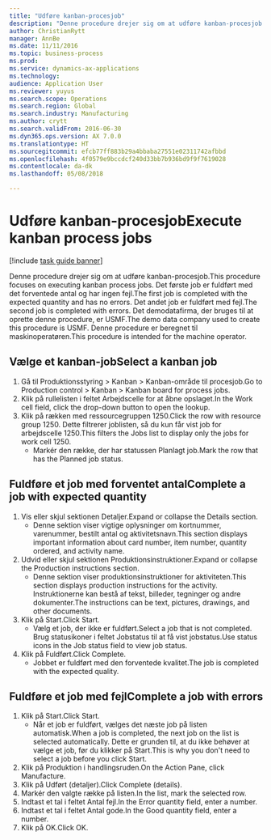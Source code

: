 ```yaml
--- 
title: "Udføre kanban-procesjob"
description: "Denne procedure drejer sig om at udføre kanban-procesjob."
author: ChristianRytt
manager: AnnBe
ms.date: 11/11/2016
ms.topic: business-process
ms.prod: 
ms.service: dynamics-ax-applications
ms.technology: 
audience: Application User
ms.reviewer: yuyus
ms.search.scope: Operations
ms.search.region: Global
ms.search.industry: Manufacturing
ms.author: crytt
ms.search.validFrom: 2016-06-30
ms.dyn365.ops.version: AX 7.0.0
ms.translationtype: HT
ms.sourcegitcommit: efcb77ff883b29a4bbaba27551e02311742afbbd
ms.openlocfilehash: 4f0579e9bccdcf240d33bb7b936bd9f9f7619028
ms.contentlocale: da-dk
ms.lasthandoff: 05/08/2018

---
```

# <a name="execute-kanban-process-jobs"></a><span data-ttu-id="24776-103">Udføre kanban-procesjob</span><span class="sxs-lookup"><span data-stu-id="24776-103">Execute kanban process jobs</span></span>

[!include [task guide banner](../../includes/task-guide-banner.md)]

<span data-ttu-id="24776-104">Denne procedure drejer sig om at udføre kanban-procesjob.</span><span class="sxs-lookup"><span data-stu-id="24776-104">This procedure focuses on executing kanban process jobs.</span></span> <span data-ttu-id="24776-105">Det første job er fuldført med det forventede antal og har ingen fejl.</span><span class="sxs-lookup"><span data-stu-id="24776-105">The first job is completed with the expected quantity and has no errors.</span></span> <span data-ttu-id="24776-106">Det andet job er fuldført med fejl.</span><span class="sxs-lookup"><span data-stu-id="24776-106">The second job is completed with errors.</span></span> <span data-ttu-id="24776-107">Det demodatafirma, der bruges til at oprette denne procedure, er USMF.</span><span class="sxs-lookup"><span data-stu-id="24776-107">The demo data company used to create this procedure is USMF.</span></span> <span data-ttu-id="24776-108">Denne procedure er beregnet til maskinoperatøren.</span><span class="sxs-lookup"><span data-stu-id="24776-108">This procedure is intended for the machine operator.</span></span>


## <a name="select-a-kanban-job"></a><span data-ttu-id="24776-109">Vælge et kanban-job</span><span class="sxs-lookup"><span data-stu-id="24776-109">Select a kanban job</span></span>
1. <span data-ttu-id="24776-110">Gå til Produktionsstyring > Kanban > Kanban-område til procesjob.</span><span class="sxs-lookup"><span data-stu-id="24776-110">Go to Production control > Kanban > Kanban board for process jobs.</span></span>
2. <span data-ttu-id="24776-111">Klik på rullelisten i feltet Arbejdscelle for at åbne opslaget.</span><span class="sxs-lookup"><span data-stu-id="24776-111">In the Work cell field, click the drop-down button to open the lookup.</span></span>
3. <span data-ttu-id="24776-112">Klik på rækken med ressourcegruppen 1250.</span><span class="sxs-lookup"><span data-stu-id="24776-112">Click the row with resource group 1250.</span></span> <span data-ttu-id="24776-113">Dette filtrerer joblisten, så du kun får vist job for arbejdscelle 1250.</span><span class="sxs-lookup"><span data-stu-id="24776-113">This filters the Jobs list to display only the jobs for work cell 1250.</span></span>
    * <span data-ttu-id="24776-114">Markér den række, der har statussen Planlagt job.</span><span class="sxs-lookup"><span data-stu-id="24776-114">Mark the row that has the Planned job status.</span></span>  

## <a name="complete-a-job-with-expected-quantity"></a><span data-ttu-id="24776-115">Fuldføre et job med forventet antal</span><span class="sxs-lookup"><span data-stu-id="24776-115">Complete a job with expected quantity</span></span>
1. <span data-ttu-id="24776-116">Vis eller skjul sektionen Detaljer.</span><span class="sxs-lookup"><span data-stu-id="24776-116">Expand or collapse the Details section.</span></span>
    * <span data-ttu-id="24776-117">Denne sektion viser vigtige oplysninger om kortnummer, varenummer, bestilt antal og aktivitetsnavn.</span><span class="sxs-lookup"><span data-stu-id="24776-117">This section displays important information about card number, item number, quantity ordered, and activity name.</span></span>  
2. <span data-ttu-id="24776-118">Udvid eller skjul sektionen Produktionsinstruktioner.</span><span class="sxs-lookup"><span data-stu-id="24776-118">Expand or collapse the Production instructions section.</span></span>
    * <span data-ttu-id="24776-119">Denne sektion viser produktionsinstruktioner for aktiviteten.</span><span class="sxs-lookup"><span data-stu-id="24776-119">This section displays production instructions for the activity.</span></span> <span data-ttu-id="24776-120">Instruktionerne kan bestå af tekst, billeder, tegninger og andre dokumenter.</span><span class="sxs-lookup"><span data-stu-id="24776-120">The instructions can be text, pictures, drawings, and other documents.</span></span>  
3. <span data-ttu-id="24776-121">Klik på Start.</span><span class="sxs-lookup"><span data-stu-id="24776-121">Click Start.</span></span>
    * <span data-ttu-id="24776-122">Vælg et job, der ikke er fuldført.</span><span class="sxs-lookup"><span data-stu-id="24776-122">Select a job that is not completed.</span></span> <span data-ttu-id="24776-123">Brug statusikoner i feltet Jobstatus til at få vist jobstatus.</span><span class="sxs-lookup"><span data-stu-id="24776-123">Use status icons in the Job status field to view job status.</span></span>      
4. <span data-ttu-id="24776-124">Klik på Fuldført.</span><span class="sxs-lookup"><span data-stu-id="24776-124">Click Complete.</span></span>
    * <span data-ttu-id="24776-125">Jobbet er fuldført med den forventede kvalitet.</span><span class="sxs-lookup"><span data-stu-id="24776-125">The job is completed with the expected quality.</span></span>  

## <a name="complete-a-job-with-errors"></a><span data-ttu-id="24776-126">Fuldføre et job med fejl</span><span class="sxs-lookup"><span data-stu-id="24776-126">Complete a job with errors</span></span>
1. <span data-ttu-id="24776-127">Klik på Start.</span><span class="sxs-lookup"><span data-stu-id="24776-127">Click Start.</span></span>
    * <span data-ttu-id="24776-128">Når et job er fuldført, vælges det næste job på listen automatisk.</span><span class="sxs-lookup"><span data-stu-id="24776-128">When a job is completed, the next job on the list is selected automatically.</span></span> <span data-ttu-id="24776-129">Dette er grunden til, at du ikke behøver at vælge et job, før du klikker på Start.</span><span class="sxs-lookup"><span data-stu-id="24776-129">This is why you don't need to select a job before you click Start.</span></span>  
2. <span data-ttu-id="24776-130">Klik på Produktion i handlingsruden.</span><span class="sxs-lookup"><span data-stu-id="24776-130">On the Action Pane, click Manufacture.</span></span>
3. <span data-ttu-id="24776-131">Klik på Udført (detaljer).</span><span class="sxs-lookup"><span data-stu-id="24776-131">Click Complete (details).</span></span>
4. <span data-ttu-id="24776-132">Markér den valgte række på listen.</span><span class="sxs-lookup"><span data-stu-id="24776-132">In the list, mark the selected row.</span></span>
5. <span data-ttu-id="24776-133">Indtast et tal i feltet Antal fejl.</span><span class="sxs-lookup"><span data-stu-id="24776-133">In the Error quantity field, enter a number.</span></span>
6. <span data-ttu-id="24776-134">Indtast et tal i feltet Antal gode.</span><span class="sxs-lookup"><span data-stu-id="24776-134">In the Good quantity field, enter a number.</span></span>
7. <span data-ttu-id="24776-135">Klik på OK.</span><span class="sxs-lookup"><span data-stu-id="24776-135">Click OK.</span></span>


